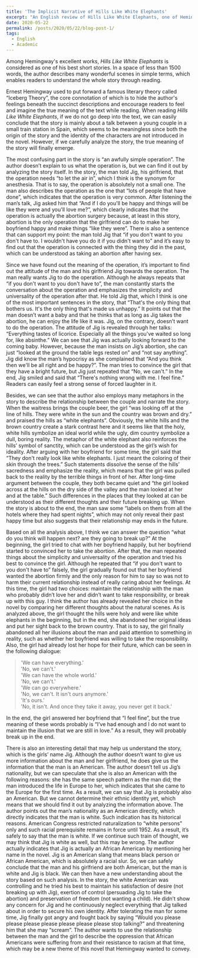 ```yaml
---
title: 'The Implicit Narrative of Hills Like White Elephants'
excerpt: "An English review of Hills Like White Elephants, one of Hemingway's excellent works."
date: 2020-05-22
permalink: /posts/2020/05/22/blog-post-1/
tags:
  - English
  - Academic
---
```

Among Hemingway's excellent works, *Hills Like White Elephants* is considered as one of his best short stories. In a space of less than 1500 words, the author describes many wonderful scenes in simple terms, which enables readers to understand the whole story through reading. <br/>

Ernest Hemingway used to put forward a famous literary theory called “Iceberg Theory”, the core connotation of which is to hide the author's feelings beneath the succinct descriptions and encourage readers to feel and imagine the true meaning of the text while reading. When reading *Hills Like White Elephants*, if we do not go deep into the text, we can easily conclude that the story is mainly about a talk between a young couple in a small train station in Spain, which seems to be meaningless since both the origin of the story and the identity of the characters are not introduced in the novel. However, if we carefully analyze the story, the true meaning of the story will finally emerge. <br/>

The most confusing part in the story is “an awfully simple operation”. The author doesn’t explain to us what the operation is, but we can find it out by analyzing the story itself. In the story, the man told Jig, his girlfriend, that the operation needs “to let the air in”, which I think is the synonym for anesthesia. That is to say, the operation is absolutely not a small one. The man also describes the operation as the one that “lots of people that have done”, which indicates that the operation is very common. After listening the man’s talk, Jig asked him that “And if I do you'll be happy and things will be like they were and you'll love me?”, which clearly indicates that the operation is actually the abortion surgery because, at least in this story, abortion is the only operation that the girlfriend can do to make her boyfriend happy and make things “like they were”. There is also a sentence that can support my point: the man told Jig that “if you don't want to you don't have to. I wouldn't have you do it if you didn't want to” and it’s easy to find out that the operation is connected with the thing they did in the past, which can be understood as taking an abortion after having sex. <br/>

Since we have found out the meaning of the operation, it’s important to find out the attitude of the man and his girlfriend Jig towards the operation. The man really wants Jig to do the operation. Although he always repeats that “if you don't want to you don't have to”, the man constantly starts the conversation about the operation and emphasizes the simplicity and universality of the operation after that. He told Jig that, which I think is one of the most important sentences in the story, that “That's the only thing that bothers us. It's the only thing that's made us unhappy.” It points out that the man doesn’t want a baby and that he thinks that as long as Jig takes the abortion, he can enjoy the life like it was. Jig, on the contrary, doesn’t want to do the operation. The attitude of Jig is revealed through her talks: “Everything tastes of licorice. Especially all the things you've waited so long for, like absinthe.” We can see that Jig was actually looking forward to the coming baby. However, because the man insists on Jig’s abortion, she can just “looked at the ground the table legs rested on” and “not say anything”. Jig did know the man’s hypocrisy as she complained that “And you think then we'll be all right and be happy?”. The man tries to convince the girl that they have a bright future, but Jig just repeated that “No, we can't.” In the end, Jig smiled and said that “There's nothing wrong with me. I feel fine.” Readers can easily feel a strong sense of forced laughter in it. <br/>

Besides, we can see that the author also employs many metaphors in the story to describe the relationship between the couple and narrate the story. When the waitress brings the couple beer, the girl “was looking off at the line of hills. They were white in the sun and the country was brown and dry.” and praised the hills as “white elephants”. Obviously, the white hills and the brown country create a stark contrast here and it seems like that the holy, white hills symbolize an ideal world while the ugly, dim country symbolize a dull, boring reality. The metaphor of the white elephant also reinforces the hills’ symbol of sanctity, which can be understood as the girl’s wish for ideality. After arguing with her boyfriend for some time, the girl said that “They don't really look like white elephants. I just meant the coloring of their skin through the trees.” Such statements dissolve the sense of the hills’ sacredness and emphasize the reality, which means that the girl was pulled back to the reality by the terrible things in front of her. After long-time argument between the couple, they both became quiet and “the girl looked across at the hills on the dry side of the valley and the man looked at her and at the table.” Such differences in the places that they looked at can be understood as their different thoughts and their future breaking up. When the story is about to the end, the man saw some “labels on them from all the hotels where they had spent nights”, which may not only reveal their past happy time but also suggests that their relationship may ends in the future.<br/>

Based on all the analysis above, I think we can answer the question “what do you think will happen next? are they going to break up?” At the beginning, the girl tried to chat with her boyfriend happily, but her boyfriend started to convinced her to take the abortion. After that, the man repeated things about the simplicity and universality of the operation and tried his best to convince the girl. Although he repeated that “if you don't want to you don't have to” falsely, the girl gradually found out that her boyfriend wanted the abortion firmly and the only reason for him to say so was not to harm their current relationship instead of really caring about her feelings. At this time, the girl had two choices: maintain the relationship with the man who probably didn’t love her and didn’t want to take responsibility, or break up with this guy. I think the author has already revealed her choice in the novel by comparing her different thoughts about the natural scenes. As is analyzed above, the girl thought the hills were holy and were like white elephants in the beginning, but in the end, she abandoned her original ideas and put her sight back to the brown country. That is to say, the girl finally abandoned all her illusions about the man and paid attention to something in reality, such as whether her boyfriend was willing to take the responsibility. Also, the girl had already lost her hope for their future, which can be seen in the following dialogue:
> 'We can have everything.'<br/>
> 'No, we can't.'<br/>
> 'We can have the whole world.'<br/>
> 'No, we can't.'<br/>
> 'We can go everywhere.'<br/>
> 'No, we can't. It isn't ours anymore.'<br/>
> 'It's ours.'<br/>
> 'No, it isn't. And once they take it away, you never get it back.'<br/>

In the end, the girl answered her boyfriend that “I feel fine”, but the true meaning of these words probably is “I’ve had enough and I do not want to maintain the illusion that we are still in love.” As a result, they will probably break up in the end.<br/>

There is also an interesting detail that may help us understand the story, which is the girls’ name Jig. Although the author doesn’t want to give us more information about the man and her girlfriend, he does give us the information that the man is an American. The author doesn’t tell us Jig’s nationality, but we can speculate that she is also an American with the following reasons: she has the same speech pattern as the man did; the man introduced the life in Europe to her, which indicates that she came to the Europe for the first time. As a result, we can say that Jig is probably also an American. But we cannot determine their ethnic identity yet, which means that we should find it out by analyzing the information above. The author points out the man’s nationality as an American directly, which directly indicates that the man is white. Such indication has its historical reasons. American Congress restricted naturalization to “white persons” only and such racial prerequisite remains in force until 1952. As a result, it’s safely to say that the man is white. If we continue such train of thought, we may think that Jig is white as well, but this may be wrong. The author actually indicates that Jig is actually an African American by mentioning her name in the novel. Jig is an American slang that means black person or African American, which is absolutely a racial slur. So, we can safely conclude that the man and his girlfriend are both American, but the man is white and Jig is black. We can then have a new understanding about the story based on such analysis. In the story, the white American was controlling and he tried his best to maintain his satisfaction of desire (not breaking up with Jig), exertion of control (persuading Jig to take the abortion) and preservation of freedom (not wanting a child). He didn’t show any concern for Jig and he continuously neglect everything that Jig talked about in order to secure his own identity. After tolerating the man for some time, Jig finally got angry and fought back by saying “Would you please please please please please please please stop talking?” and threatening him that she may “scream”. The author wants to use the relationship between the man and the girl to describe the oppression that African Americans were suffering from and their resistance to racism at that time, which may be a new theme of this novel that Hemingway wanted to convey. <br/>
